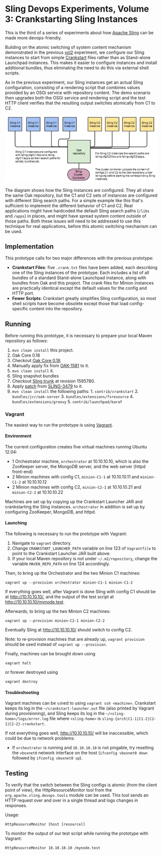 Sling Devops Experiments, Volume 3: Crankstarting Sling Instances
=================================================================

This is the third of a series of experiments about how [Apache Sling](http://sling.apache.org)
can be made more devops-friendly. 
 
Building on the atomic switching of system content mechanism demonstrated in the previous [vol2](../../tree/vol2) experiment, we configure our Sling instances to start from simple [Crankstart](http://svn.apache.org/repos/asf/!svn/bc/1595780/sling/trunk/contrib/crankstart/) files rather than as Stand-alone Launchpad instances. This makes it easier to configure instances and install additional bundles, thus eliminating the need to do this via external shell scripts.

As in the previous experiment, our Sling instances get an actual Sling configuration, consisting of a rendering script that combines values provided by an OSGi service with repository content. The demo scenario then upgrades both the OSGi service and rendering script and the test HTTP client verifies that the resulting output switches atomically from C1 to C2.

![Sling instances configuration](./sling-devops-proto-2.jpg)

The diagram shows how the Sling instances are configured. They all share the same Oak repository,
but the C1 and C2 sets of instances are configured with different Sling search paths. For a simple example
like this that's sufficient to implement the different behavior of C1 and C2. Real applications might have
hardcoded the default Sling search paths (`/libs` and `/apps`) in places, and might
have spread system content outside of those paths. Both these issues will need to be addressed to use this
technique for real applications, before this atomic switching mechanism can be used.

Implementation
--------------

This prototype calls for two major differences with the previous prototype:
* **Crankstart Files**: five `.crank.txt` files have been added, each describing one of the Sling instances of the prototype. Each includes a list of all bundles of a standard Stand-alone Launchpad instance, along with bundles from Oak and this project. The crank files for Minion instances are practically identical except the default values for the config and HTTP port.
* **Fewer Scripts**: Crankstart greatly simplifies Sling configuration, so most shell scripts have become obsolete except those that load config-specific content into the repository.

Running
-------

Before running this prototype, it is necessary to prepare your local Maven repository as follows:

1. `mvn clean install` this project.
2. Oak Core 0.18
  1. Checkout [Oak Core 0.18](http://svn.apache.org/repos/asf/jackrabbit/oak/tags/jackrabbit-oak-0.18/oak-core/).
  2. Manually apply fix from [OAK-1581](https://issues.apache.org/jira/browse/OAK-1581) to it.
  3. `mvn clean install` it.
3. Sling snapshot bundles
  1. Checkout [Sling trunk](http://svn.apache.org/repos/asf/sling/trunk/) at revision 1595780.
  2. Apply [patch](https://issues.apache.org/jira/secure/attachment/12636928/SLING-3479-Oak018.patch) from [SLING-3479](https://issues.apache.org/jira/browse/SLING-3479) to it.
  3. `mvn clean install` the following paths:
    1. `contrib/crankstart`
    2. `bundles/jcr/oak-server`
    3. `bundles/extensions/fsresource`
    4. `bundles/extensions/groovy`
    5. `contrib/launchpad/karaf`

### Vagrant

The easiest way to run the prototype is using [Vagrant](http://www.vagrantup.com/).

#### Environment

The current configuration creates five virtual machines running Ubuntu 12.04:
* 1 Orchestrator machine, `orchestrator` at 10.10.10.10, which is also the ZooKeeper server, the MongoDB server, and the web server (httpd front-end)
* 2 Minion machines with config C1, `minion-C1-1` at 10.10.10.11 and `minion-C1-2` at 10.10.10.12
* 2 Minion machines with config C2, `minion-C2-1` at 10.10.10.21 and `minion-C2-2` at 10.10.10.22

Machines are set up by copying up the Crankstart Launcher JAR and crankstarting the Sling instances. `orchestrator` in addition is set up by configuring ZooKeeper, MongoDB, and httpd.

#### Launching

The following is necessary to run the prototype with Vagrant:

1. Navigate to `vagrant` directory.
2. Change `CRANKSTART_LAUNCHER_PATH` variable on line 123 of `Vagrantfile` to point to the Crankstart Launcher JAR built above.
3. If your local Maven repository is not under `~/.m2/repository`, change the variable `MAVEN_REPO_PATH` on line 124 accordingly.

Then, to bring up the Orchestrator and the two Minion C1 machines:
```
vagrant up --provision orchestrator minion-C1-1 minion-C1-2
```

If everything goes well, after Vagrant is done Sling with config C1 should be at <http://10.10.10.10/>, and the output of the test script at <http://10.10.10.10/mynode.test>.

Afterwards, to bring up the two Minion C2 machines:
```
vagrant up --provision minion-C2-1 minion-C2-2
```

Eventually Sling at <http://10.10.10.10/> should switch to config C2.

Note: to re-provision machines that are already up, `vagrant provision` should be used instead of `vagrant up --provision`.

Finally, machines can be brought down using
```
vagrant halt
```

or forever destroyed using
```
vagrant destroy
```

#### Troubleshooting

Vagrant machines can be `ssh`ed to using `vagrant ssh <machine>`. Crankstart keeps its log in the `~/crankstart-launcher.out` file (also printed by Vagrant during provisioning), and Sling keeps its log in the `~/<sling-home>/logs/error.log` file where `<sling-home>` is `sling-{orch|C1-1|C1-2|C2-1|C2-2}-crankstart`.

If not everything goes well, <http://10.10.10.10/> will be inaccessible, which could be due to network problems:

* If `orchestrator` is running and `10.10.10.10` is not pingable, try resetting the `vboxnet0` network interface on the host (`ifconfig vboxnet0 down` followed by `ifconfig vboxnet0 up`).

Testing
-------

To verify that the switch between the Sling configs is atomic (from the client point of view), the HttpResourceMonitor tool from the `org.apache.sling.devops.tools` module can be used. This tool sends an HTTP request over and over in a single thread and logs changes in responses.

Usage:
```
HttpResourceMonitor [host [resource]]
```

To monitor the output of our test script while running the prototype with Vagrant:
```
HttpResourceMonitor 10.10.10.10 /mynode.test
```
